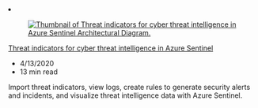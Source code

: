 <!-- This file is automatically generated by build/architectures/build_index.py. Any updates will be lost. -->

<!-- markdownlint-disable MD033 -->

<li class="grid-item item-column" data-categories="Security ">
<article class="card">
    <div class="card-header has-margin-bottom-none" aria-hidden="true">
        <figure class="image diagram has-height-175 has-overflow-hidden level">
            <a href="/azure/architecture/example-scenario/data/sentinel-threat-intelligence"><img src="/azure/architecture/browse/thumbs/sentinel-threat-intelligence.png" class="diagram" alt="Thumbnail of Threat indicators for cyber threat intelligence in Azure Sentinel Architectural Diagram." data-linktype="relative-path"></a>
        </figure>
    </div>
    <div class="card-content">
        <a class="card-content-title has-margin-top-none" href="/azure/architecture/example-scenario/data/sentinel-threat-intelligence">
            <p>Threat indicators for cyber threat intelligence in Azure Sentinel</p>
        </a>
        <ul class="card-content-metadata">
            <li>4/13/2020</li>
            <li>13 min read</li>
        </ul>
        <p class="card-content-description">Import threat indicators, view logs, create rules to generate security alerts and incidents, and visualize threat intelligence data with Azure Sentinel.</p>
        <div class="bottom-to-top-fade is-hidden-mobile"></div>
    </div>
</article>
</li>
